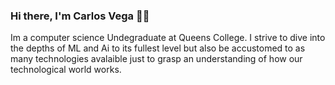 ### Hi there, I'm Carlos Vega 🐱‍👤

Im a computer science Undegraduate at Queens College. I strive to dive into the depths of ML and Ai to its fullest level but also be accustomed to as many technologies avalaible just to grasp an understanding of how our technological world works.

